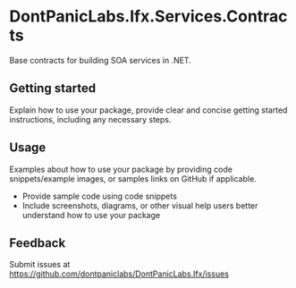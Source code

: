 # DontPanicLabs.Ifx.Services.Contracts

Base contracts for building SOA services in .NET.

## Getting started

Explain how to use your package, provide clear and concise getting started instructions, including any necessary steps.

## Usage

Examples about how to use your package by providing code snippets/example images, or samples links on GitHub if applicable.

- Provide sample code using code snippets
- Include screenshots, diagrams, or other visual help users better understand how to use your package

## Feedback

Submit issues at https://github.com/dontpaniclabs/DontPanicLabs.Ifx/issues